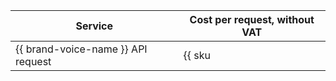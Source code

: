 | Service | Cost per request, without VAT |
----- | -----
| {{ brand-voice-name }} API request | {{ sku|USD|ai.speech.tts.dialogue_platform|string }} |
